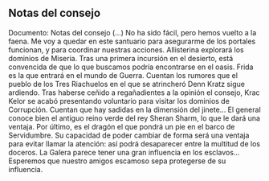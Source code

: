 ## Notas del consejo
Documento: Notas del consejo
(...)
No ha sido fácil, pero hemos vuelto a la faena. Me voy a quedar en este santuario para asegurarme de los portales funcionan, y para coordinar nuestras acciones.
Allisterina explorará los dominios de Miseria. Tras una primera incursión en el desierto, está convencida de que lo que buscamos podría encontrarse en el oasis.
Frida es la que entrará en el mundo de Guerra. Cuentan los rumores que el pueblo de los Tres Riachuelos en el que se atrincheró Denn Kratz sigue ardiendo.
Tras haberse ceñido a regañadientes a la opinión el consejo, Krac Kelor se acabó presentando voluntario para visitar los dominios de Corrupción. Cuentan que hay sadidas en la dimensión del jinete... El general conoce bien el antiguo reino verde del rey Sheran Sharm, lo que le dará una ventaja.
Por último, es el dragón el que pondrá un pie en el barco de Servidumbre. Su capacidad de poder cambiar de forma será una ventaja para evitar llamar la atención: así podrá desaparecer entre la multitud de los doceros. La Galera parece tener una gran influencia en los esclavos... Esperemos que nuestro amigos escamoso sepa protegerse de su influencia.
